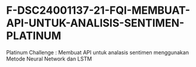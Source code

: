 # F-DSC24001137-21-FQI-MEMBUAT-API-UNTUK-ANALISIS-SENTIMEN-PLATINUM
Platinum Challenge : Membuat API untuk analasis sentimen menggunakan Metode Neural Network dan LSTM
